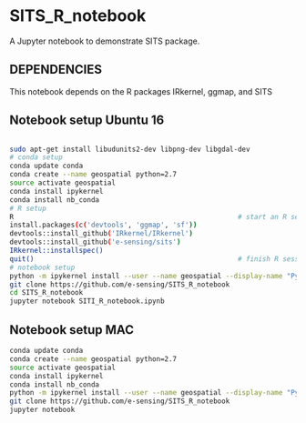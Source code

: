 # SITS_R_notebook
A Jupyter notebook to demonstrate SITS package.

## DEPENDENCIES
This notebook depends on the R packages IRkernel, ggmap, and SITS

## Notebook setup Ubuntu 16

```bash

sudo apt-get install libudunits2-dev libpng-dev libgdal-dev
# conda setup
conda update conda
conda create --name geospatial python=2.7
source activate geospatial
conda install ipykernel
conda install nb_conda
# R setup
R                                                       # start an R session
install.packages(c('devtools', 'ggmap', 'sf'))
devtools::install_github('IRkernel/IRkernel')
devtools::install_github('e-sensing/sits')
IRkernel::installspec() 
quit()                                                  # finish R session
# notebook setup
python -m ipykernel install --user --name geospatial --display-name "Python [geospatial]"
git clone https://github.com/e-sensing/SITS_R_notebook
cd SITS_R_notebook
jupyter notebook SITI_R_notebook.ipynb
```


## Notebook setup MAC

```bash
conda update conda
conda create --name geospatial python=2.7
source activate geospatial
conda install ipykernel
conda install nb_conda
python -m ipykernel install --user --name geospatial --display-name "Python [geospatial]"
git clone https://github.com/e-sensing/SITS_R_notebook
jupyter notebook
```

